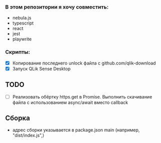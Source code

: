 ### В этом репозитории я хочу совместить:

- nebula.js
- typescript
- react
- jest
- playwrite

### Скрипты:

- [x] Копирование последнего unlock файла c github.com/qlik-download
- [x] Запуск QLik Sense Desktop

## TODO

- [ ] Реализовать обёртку https.get в Promise. Выполнить скачивание файла с использованием async/await вместо callback

## Сборка

- адрес сборки указывается в package.json main (например, "dist/index.js",)
